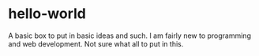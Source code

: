 # hello-world
A basic box to put in basic ideas and such.
I am fairly new to programming and web development. Not sure what all to put in this. 
